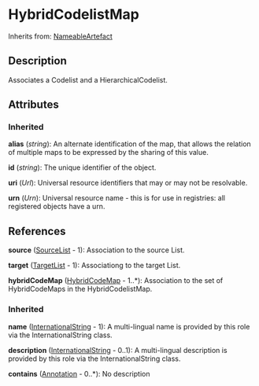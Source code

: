 
# HybridCodelistMap



Inherits from: [NameableArtefact](../Base/NameableArtefact.md)



## Description

Associates a Codelist and a HierarchicalCodelist.


## Attributes

### Inherited

**alias** (*string*): An alternate identification of the map, that allows the relation of multiple maps to be expressed by the sharing of this value.

**id** (*string*): The unique identifier of the object.

**uri** (*Url*): Universal resource identifiers that may or may not be resolvable.

**urn** (*Urn*): Universal resource name - this is for use in registries: all registered objects have a urn.



## References

**source** ([SourceList](SourceList.md) - 1): Association to the source List.

**target** ([TargetList](TargetList.md) - 1): Associationg to the target List.

**hybridCodeMap** ([HybridCodeMap](HybridCodeMap.md) - 1..*): Association to the set of HybridCodeMaps in the HybridCodelistMap.

### Inherited

**name** ([InternationalString](../Base/InternationalString.md) - 1): A multi-lingual name is provided by this role via the InternationalString class.

**description** ([InternationalString](../Base/InternationalString.md) - 0..1): A multi-lingual description is provided by this role via the InternationalString class.

**contains** ([Annotation](../Base/Annotation.md) - 0..*): No description




